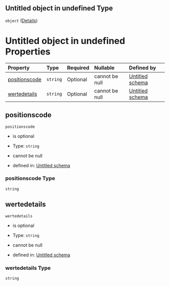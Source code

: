 ## Untitled object in undefined Type

`object` ([Details](produktposition.md))

# Untitled object in undefined Properties

| Property                        | Type     | Required | Nullable       | Defined by                                                                                                                                                                                             |
| :------------------------------ | :------- | :------- | :------------- | :----------------------------------------------------------------------------------------------------------------------------------------------------------------------------------------------------- |
| [positionscode](#positionscode) | `string` | Optional | cannot be null | [Untitled schema](produktposition-properties-positionscode.md "https://raw.githubusercontent.com/conuti-gmbh/bo4e-schema/master/schemas/v1/com/Produktposition.schema.json#/properties/positionscode") |
| [wertedetails](#wertedetails)   | `string` | Optional | cannot be null | [Untitled schema](produktposition-properties-wertedetails.md "https://raw.githubusercontent.com/conuti-gmbh/bo4e-schema/master/schemas/v1/com/Produktposition.schema.json#/properties/wertedetails")   |

## positionscode



`positionscode`

*   is optional

*   Type: `string`

*   cannot be null

*   defined in: [Untitled schema](produktposition-properties-positionscode.md "https://raw.githubusercontent.com/conuti-gmbh/bo4e-schema/master/schemas/v1/com/Produktposition.schema.json#/properties/positionscode")

### positionscode Type

`string`

## wertedetails



`wertedetails`

*   is optional

*   Type: `string`

*   cannot be null

*   defined in: [Untitled schema](produktposition-properties-wertedetails.md "https://raw.githubusercontent.com/conuti-gmbh/bo4e-schema/master/schemas/v1/com/Produktposition.schema.json#/properties/wertedetails")

### wertedetails Type

`string`

